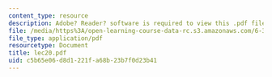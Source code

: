 ```yaml
---
content_type: resource
description: Adobe? Reader? software is required to view this .pdf file.
file: /media/https%3A/open-learning-course-data-rc.s3.amazonaws.com/6-341-discrete-time-signal-processing-fall-2005/c5b65e06d8d1221fa68b23b7f0d23b41_lec20.pdf
file_type: application/pdf
resourcetype: Document
title: lec20.pdf
uid: c5b65e06-d8d1-221f-a68b-23b7f0d23b41
---
```

